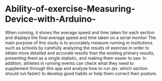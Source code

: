# Ability-of-exercise-Measuring-Device-with-Arduino-
When running, it shows the average speed and time taken for each section and displays the final average speed and time taken on a serial monitor
The main purpose of this study is to accurately measure running in institutions such as schools by carefully analyzing the results of exercise 
in order to obtain more detailed and accurate results than the existing primary results, presenting them as a single statistic, and making them easier to see. 
In addition, athletes in running events can check what they need to supplement through this app and analyze how to run 
(ex. which section should run faster) to develop good habits or help them correct their posture.

